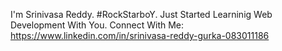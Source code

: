 I'm Srinivasa Reddy.
#RockStarboY.
Just Started Learninig Web Development With You.
Connect With Me: https://www.linkedin.com/in/srinivasa-reddy-gurka-083011186
 

